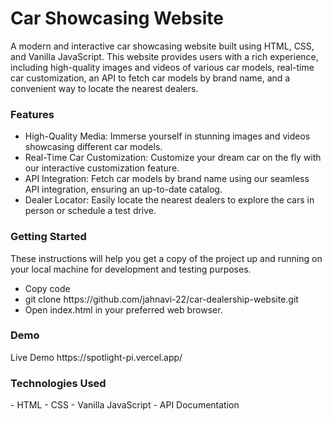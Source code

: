 <h1>Car Showcasing Website</h1>

A modern and interactive car showcasing website built using HTML, CSS, and Vanilla JavaScript. This website provides users with a rich experience, including high-quality images and videos of various car models, real-time car customization, an API to fetch car models by brand name, and a convenient way to locate the nearest dealers.

<h3>Features</h3>

<ul>

<li>High-Quality Media: Immerse yourself in stunning images and videos showcasing different car models.</li>

<li>Real-Time Car Customization: Customize your dream car on the fly with our interactive customization feature.</li>

<li>API Integration: Fetch car models by brand name using our seamless API integration, ensuring an up-to-date catalog.</li>

<li>Dealer Locator: Easily locate the nearest dealers to explore the cars in person or schedule a test drive.</li>

</ul>


<h3>Getting Started</h3>

These instructions will help you get a copy of the project up and running on your local machine for development and testing purposes.
<ul>
<li>Copy code</li>
<li>git clone https://github.com/jahnavi-22/car-dealership-website.git</li>
<li>Open index.html in your preferred web browser.</li>
</ul>

<h3>Demo</h3>
Live Demo
https://spotlight-pi.vercel.app/


<h3>Technologies Used</h3>
- HTML
- CSS
- Vanilla JavaScript
- API Documentation
